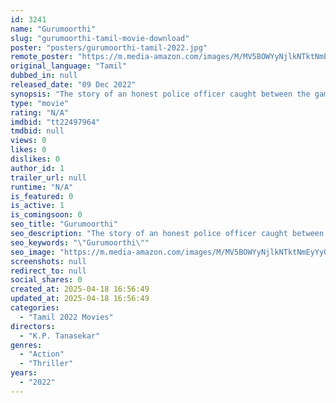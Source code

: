 ```yaml
---
id: 3241
name: "Gurumoorthi"
slug: "gurumoorthi-tamil-movie-download"
poster: "posters/gurumoorthi-tamil-2022.jpg"
remote_poster: "https://m.media-amazon.com/images/M/MV5BOWYyNjlkNTktNmEyYy00ZjU3LTk3YjktMjc4NjU0ZTY4ZWJkXkEyXkFqcGc@._V1_SX300.jpg"
original_language: "Tamil"
dubbed_in: null
released_date: "09 Dec 2022"
synopsis: "The story of an honest police officer caught between the game of money and power."
type: "movie"
rating: "N/A"
imdbid: "tt22497964"
tmdbid: null
views: 0
likes: 0
dislikes: 0
author_id: 1
trailer_url: null
runtime: "N/A"
is_featured: 0
is_active: 1
is_comingsoon: 0
seo_title: "Gurumoorthi"
seo_description: "The story of an honest police officer caught between the game of money and power."
seo_keywords: "\"Gurumoorthi\""
seo_image: "https://m.media-amazon.com/images/M/MV5BOWYyNjlkNTktNmEyYy00ZjU3LTk3YjktMjc4NjU0ZTY4ZWJkXkEyXkFqcGc@._V1_SX300.jpg"
screenshots: null
redirect_to: null
social_shares: 0
created_at: 2025-04-18 16:56:49
updated_at: 2025-04-18 16:56:49
categories:
  - "Tamil 2022 Movies"
directors:
  - "K.P. Tanasekar"
genres:
  - "Action"
  - "Thriller"
years:
  - "2022"
---
```

